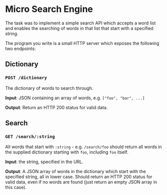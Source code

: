 # Micro Search Engine

The task was to implement a simple search API which accepts a word list
and enables the searching of words in that list that start with a
specified string.

The program you write is a small HTTP server which exposes the
following two endpoints:

## Dictionary

### `POST /dictionary`

The dictionary of words to search through.

**Input**: JSON containing an array of words, e.g. `["foo", "bar", ...]`

**Output**: Return an HTTP 200 status for valid data.

## Search

### `GET /search/:string`

All words that start with `:string` - e.g. `/search/foo` should return all
words in the supplied dictionary starting with `foo`, including `foo`
itself.

**Input**: the string, specified in the URL.

**Output**: A JSON array of words in the dictionary which start with the
specified string, all in lower case. Should return an HTTP 200 status
for valid data, even if no words are found (just return an empty JSON
array in this case).

<!-- 
## Important Notes

* [x] Your server should listen on port `8000`.
* [x] Your server should be written in javascript or coffeescript and use node.js.
* [x] Your submission should consist of 1 file of code and 1 package.json file.
* [x] I should be able to execute your server by running npm install && npm start.
* [x] You can use libraries for utility stuff like lodash or express, etc.
but the core searching algorithm should be your own code.
* [x] We plan to test your code by POSTing over 3 megabytes of data in a
single request to /dictionary/ - make sure your server doesn't 413 or
otherwise fail for this input. (see http://en.wikipedia.org/wiki/List_of_HTTP_status_codes#4xx_Client_Error)
* [x] All searches should be case insensitive.
* [x] All words returned from /search/ should be lowercase.
* [x] Duplicates should be eliminated from the input word list.
* [x] I am a strange user who wants to send ~1500 search terms in quick
succession and want results back as quickly as possible - the faster
the better. 
-->
